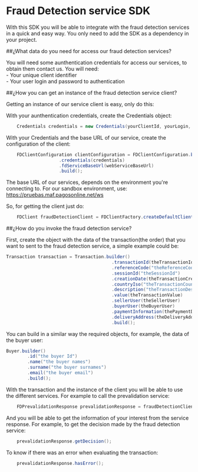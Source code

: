 # Fraud Detection service SDK #

With this SDK you will be able to integrate with the fraud detection services in a quick and easy way. You only need to add the SDK as a dependency in your project.

##¿What data do you need for access our fraud detection services?

You will need some aunthentication credentials for access our services, to obtain them contact us. You will need:  
	- Your unique client identifier  
	- Your user login and password to authentication  

##¿How you can get an instance of the fraud detection service client?

Getting an instance of our service client is easy, only do this:

With your aunthentication credentials, create the Credentials object:
```java
	Credentials credentials = new Credentials(yourClientId, yourLogin, yourPassword);
```

With your Credentials and the base URL of our service, create the configuration of the client:
```java
	FDClientConfiguration clientConfiguration = FDClientConfiguration.builder()
					.credentials(credentials)
					.fdServiceBaseUrl(webServiceBaseUrl)
					.build();
```
The base URL of our services, depends on the environment you're connecting to. For our sandbox environment, use: https://pruebas.maf.pagosonline.net/ws

So, for getting the client just do:
```java
	FDClient fraudDetectionClient = FDClientFactory.createDefaultClient(clientConfiguration);
```
##¿How do you invoke the fraud detection service?

First, create the object with the data of the transaction(the order) that you want to sent to the fraud detection service, a simple example could be:
```java
Transaction transaction = Transaction.builder()
										.transactionId(theTransactionId)
										.referenceCode("theReferenceCode")
										.sessionId("theSessionId")
										.creationDate(theTransactionCreationDate)
										.countryIso("theTransactionCountryIsoCode")
										.description("theTransactionDescription")
										.value(theTransactionValue)
										.sellerUser(theSellerUser)
										.buyerUser(theBuyerUser)
										.paymentInformation(thePaymentData)
										.deliveryAddress(theDeliveryAddress)
										.build();
```
You can build in a similar way the required objects, for example, the data of the buyer user:
```java
Buyer.builder()
		.id("the buyer Id")
		.name("the buyer names")
		.surname("the buyer surnames")
		.email("the buyer email")
		.build();
```		
With the transaction and the instance of the client you will be able to use the different services. For example to call the prevalidation service: 
```java
	FDPrevalidationResponse prevalidationResponse = fraudDetectionClient.prevalidate(transaction);
```
And you will be able to get the information of your interest from the service response. For example, to get the decision made by the fraud detection service:
```java
	prevalidationResponse.getDecision();
```
To know if there was an error when evaluating the transaction:
```java
	prevalidationResponse.hasError();
```

